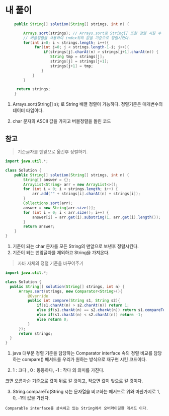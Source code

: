 # 내 풀이
```java
    public String[] solution(String[] strings, int n) {

        Arrays.sort(strings); // Arrays.sort로 String[] 또한 정렬 시킬 수 있다.
        // 버블정렬을 사용하여 index위의 값을 기준으로 정렬시켰다.
        for(int i=0; i < strings.length; i++){
             for(int j=0; j < strings.length-1-i; j++){
                 if(strings[j].charAt(n) > strings[j+1].charAt(n)) {
                    String tmp = strings[j];
                    strings[j] = strings[j+1];
                    strings[j+1] = tmp;
                }
            }
        }

     return strings;
    }
```
1. Arrays.sort(String[] s); 로 String 배열 정렬이 가능하다. 정렬기준은 매개변수의 데이터 타입이다.

2. char 문자의 ASCII 값을 가지고 버블정렬을 돌린 코드

## 참고
> 기준글자를 맨앞으로 옮긴후 정렬하기.

```java
import java.util.*;

class Solution {
    public String[] solution(String[] strings, int n) {
        String[] answer = {};
        ArrayList<String> arr = new ArrayList<>();
        for (int i = 0; i < strings.length; i++) {
            arr.add("" + strings[i].charAt(n) + strings[i]);
        }
        Collections.sort(arr);
        answer = new String[arr.size()];
        for (int i = 0; i < arr.size(); i++) {
            answer[i] = arr.get(i).substring(1, arr.get(i).length());
        }
        return answer;
    }
}
```

1. 기준이 되는 char 문자를 모든 String의 맨앞으로 보낸후 정렬시킨다.
2. 기준이 되는 맨앞글자를 제외하고 String을 가져온다.

> 자바 자체의 정렬 기준을 바꾸어주기

```java
import java.util.*;

class Solution {
  public String[] solution(String[] strings, int n) {
      Arrays.sort(strings, new Comparator<String>(){
          @Override
          public int compare(String s1, String s2){
              if(s1.charAt(n) > s2.charAt(n)) return 1;
              else if(s1.charAt(n) == s2.charAt(n)) return s1.compareTo(s2);
              else if(s1.charAt(n) < s2.charAt(n)) return -1;
              else return 0;
          }
      });
      return strings;
  }
}

```

1. java 대부분 정렬 기준을 담당하는 Comparator interface 속의 정렬 비교를 담당하는 compare() 메서드를 우리가 원하는 방식으로 재구현 시킨 코드이다.

2. 1 : 크다 , 0 : 동등하다, -1 : 작다 의 의미를 가진다. 

크면 오름차순 기준으로 값이 뒤로 갈 것이고, 작으면 값이 앞으로 갈 것이다.

3. String.compareTo(String s)는 문자열을 비교하는 메서드로 위와 마찬가지로 1, 0, -1의 값을 가진다.

```
Comparable interface를 상속하고 있는 String에서 오버라이딩한 메서드 이다.
```